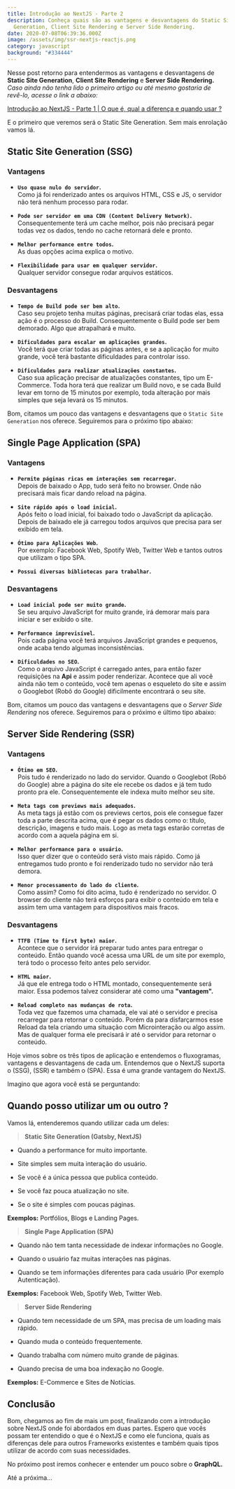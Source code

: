 ```yaml
---
title: Introdução ao NextJS - Parte 2
description: Conheça quais são as vantagens e desvantagens do Static Site
  Generation, Client Site Rendering e Server Side Rendering.
date: 2020-07-08T06:39:36.000Z
image: /assets/img/ssr-nextjs-reactjs.png
category: javascript
background: "#334444"
---
```

Nesse post retorno para entendermos as vantagens e desvantagens de **Static Site Generation**, **Client Site Rendering** e **Server Side Rendering.** _Caso ainda não tenha lido o primeiro artigo ou até mesmo gostaria de revê-lo, acesse o link a abaixo:_<br/>

[Introdução ao NextJS - Parte 1 | O que é, qual a diferença e quando usar ?](https://pabloferreira.netlify.app/introducao-ao-nextjs-parte-1/)

E o primeiro que veremos será o Static Site Generation. Sem mais enrolação vamos lá.

## Static Site Generation (SSG)

### Vantagens

- **`Uso quase nulo do servidor`.**<br/>
Como já foi renderizado antes os arquivos HTML, CSS e JS, o servidor não terá nenhum processo para rodar.

- **`Pode ser servidor em uma CDN (Content Delivery Network)`.**<br/>
Consequentemente terá um cache melhor, pois não precisará pegar todas vez os dados, tendo no cache retornará dele e pronto.

- **`Melhor performance entre todos`.**<br/>
As duas opções acima explica o motivo.

- **`Flexibilidade para usar em qualquer servidor`.**<br/>
Qualquer servidor consegue rodar arquivos estáticos.

### Desvantagens

- **`Tempo de Build pode ser bem alto`.**<br/>
Caso seu projeto tenha muitas páginas, precisará criar todas elas, essa ação é o processo do Build. Consequentemente o Build pode ser bem demorado. Algo que atrapalhará e muito.

- **`Dificuldades para escalar em aplicações grandes`.**<br/>
Você terá que criar todas as páginas antes, e se a aplicação for muito grande, você terá bastante dificuldades para controlar isso.

- **`Dificuldades para realizar atualizações constantes`.**<br/>
Caso sua aplicação precisar de atualizações constantes, tipo um E-Commerce. Toda hora terá que realizar um Build novo, e se cada Build levar em torno de 15 minutos por exemplo, toda alteração por mais simples que seja levará os 15 minutos.

Bom, citamos um pouco das vantagens e desvantagens que o `Static Site Generation` nos oferece. Seguiremos para o próximo tipo abaixo:

## Single Page Application (SPA)

### Vantagens

- **`Permite páginas ricas em interações sem recarregar`.**<br/>
Depois de baixado o App, tudo será feito no browser. Onde não precisará mais ficar dando reload na página.

- **`Site rápido após o load inicial`.**<br/>
Após feito o load inicial, foi baixado todo o JavaScript da aplicação. Depois de baixado ele já carregou todos arquivos que precisa para ser exibido em tela.

- **`Ótimo para Aplicações Web`.**<br/>
Por exemplo: Facebook Web, Spotify Web, Twitter Web e tantos outros que utilizam o tipo SPA.

- **`Possui diversas bibliotecas para trabalhar`.**

### Desvantagens

- **`Load inicial pode ser muito grande`.**<br/>
Se seu arquivo JavaScript for muito grande, irá demorar mais para iniciar e ser exibido o site.

- **`Performance imprevisível`.**<br/>
Pois cada página você terá arquivos JavaScript grandes e pequenos, onde acaba tendo algumas inconsistências.

- **`Dificuldades no SEO`.**<br/>
Como o arquivo JavaScript é carregado antes, para então fazer requisições na **Api** e assim poder renderizar. Acontece que ali você ainda não tem o conteúdo, você tem apenas o esqueleto do site e assim o Googlebot (Robô do Google) dificilmente encontrará o seu site.

Bom, citamos um pouco das vantagens e desvantagens que o *Server Side Rendering* nos oferece. Seguiremos para o próximo e último tipo abaixo:

## Server Side Rendering (SSR)

### Vantagens

- **`Ótimo em SEO`.**<br/>
Pois tudo é renderizado no lado do servidor. Quando o Googlebot (Robô do Google) abre a página do site ele recebe os dados e já tem tudo pronto pra ele. Consequentemente ele indexa muito melhor seu site.

- **`Meta tags com previews mais adequados`.**<br/>
As meta tags já estão com os previews certos, pois ele consegue fazer toda a parte descrita acima, que é pegar os dados como o: título, descrição, imagens e tudo mais. Logo as meta tags estarão corretas de acordo com a aquela página em si.

- **`Melhor performance para o usuário`.**<br/>
Isso quer dizer que o conteúdo será visto mais rápido. Como já entregamos tudo pronto e foi renderizado tudo no servidor não terá demora.

- **`Menor processamento do lado do cliente`.**<br/>
Como assim? Como foi dito acima, tudo é renderizado no servidor. O browser do cliente não terá esforços para exibir o conteúdo em tela e assim tem uma vantagem para dispositivos mais fracos.

### Desvantagens

- **`TTFB (Time to first byte) maior`.**<br/>
Acontece que o servidor irá preparar tudo antes para entregar o conteúdo. Então quando você acessa uma URL de um site por exemplo, terá todo o processo feito antes pelo servidor.

- **`HTML maior`.**<br/>
Já que ele entrega todo o HTML montado, consequentemente será maior. Essa podemos talvez considerar até como uma **"vantagem".**

- **`Reload completo nas mudanças de rota`.**<br/>
Toda vez que fazemos uma chamada, ele vai até o servidor e precisa recarregar para retornar o conteúdo. Porém da para disfarçarmos esse Reload da tela criando uma situação com Microinteração ou algo assim. Mas de qualquer forma ele precisará ir até o servidor para retornar o conteúdo.

Hoje vimos sobre os três tipos de aplicação e entendemos o fluxogramas, vantagens e desvantagens de cada um. Entendemos que o NextJS suporta o (SSG), (SSR) e também o (SPA). Essa é uma grande vantagem do NextJS.<br/>

Imagino que agora você está se perguntando:

## Quando posso utilizar um ou outro ?

Vamos lá, entenderemos quando utilizar cada um deles:

> **Static Site Generation (Gatsby, NextJS)**

- Quando a performance for muito importante.

- Site simples sem muita interação do usuário.

- Se você é a única pessoa que publica conteúdo.

- Se você faz pouca atualização no site.

- Se o site é simples com poucas páginas.

**Exemplos:** Portfólios, Blogs e Landing Pages.

> **Single Page Application (SPA)**

- Quando não tem tanta necessidade de indexar informações no Google.

- Quando o usuário faz muitas interações nas páginas.

- Quando se tem informações diferentes para cada usuário (Por exemplo Autenticação).

**Exemplos:** Facebook Web, Spotify Web, Twitter Web.

> **Server Side Rendering**

- Quando tem necessidade de um SPA, mas precisa de um loading mais rápido.

- Quando muda o conteúdo frequentemente.

- Quando trabalha com número muito grande de páginas.

- Quando precisa de uma boa indexação no Google.

**Exemplos:** E-Commerce e Sites de Notícias.

## Conclusão

Bom, chegamos ao fim de mais um post, finalizando com a introdução sobre NextJS onde foi abordados em duas partes. Espero que vocês possam ter entendido o que é o NextJS e como ele funciona, quais as diferenças dele para outros Frameworks existentes e também quais tipos utilizar de acordo com suas necessidades.

No próximo post iremos conhecer e entender um pouco sobre o **GraphQL.**

Até a próxima...